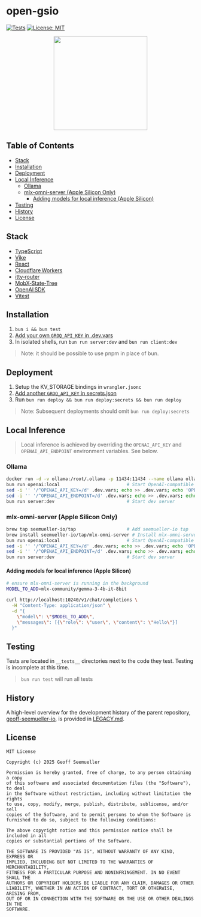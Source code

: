 # open-gsio
[![Tests](https://github.com/geoffsee/open-gsio/actions/workflows/test.yml/badge.svg)](https://github.com/geoffsee/open-gsio/actions/workflows/test.yml)
[![License: MIT](https://img.shields.io/badge/License-MIT-green.svg)](https://opensource.org/licenses/MIT)
</br>
<p align="center">
  <img src="https://github.com/user-attachments/assets/620d2517-e7be-4bb0-b2b7-3aa0cba37ef0" width="250" />
</p>


## Table of Contents
- [Stack](#stack)
- [Installation](#installation)
- [Deployment](#deployment)
- [Local Inference](#local-inference)
    - [Ollama](#ollama)
    - [mlx-omni-server (Apple Silicon Only)](#mlx-omni-server-apple-silicon-only)
        - [Adding models for local inference (Apple Silicon)](#adding-models-for-local-inference-apple-silicon)
- [Testing](#testing)
- [History](#history)
- [License](#license)

## Stack
* [TypeScript](https://www.typescriptlang.org/)
* [Vike](https://vike.dev/)
* [React](https://react.dev/)
* [Cloudflare Workers](https://developers.cloudflare.com/workers/)
* [itty‑router](https://github.com/kwhitley/itty-router)
* [MobX‑State‑Tree](https://mobx-state-tree.js.org/)
* [OpenAI SDK](https://github.com/openai/openai-node)
* [Vitest](https://vitest.dev/)


## Installation

1. `bun i && bun test`
1. [Add your own `GROQ_API_KEY` in .dev.vars](https://console.groq.com/keys)  
1. In isolated shells, run `bun run server:dev` and `bun run client:dev`

> Note: it should be possible to use pnpm in place of bun. 

## Deployment
1. Setup the KV_STORAGE bindings in `wrangler.jsonc`  
1.  [Add another `GROQ_API_KEY` in secrets.json](https://console.groq.com/keys)
1. Run `bun run deploy && bun run deploy:secrets && bun run deploy`

> Note: Subsequent deployments should omit `bun run deploy:secrets`


## Local Inference
> Local inference is achieved by overriding the `OPENAI_API_KEY` and `OPENAI_API_ENDPOINT` environment variables. See below.
### Ollama
~~~bash
docker run -d -v ollama:/root/.ollama -p 11434:11434 --name ollama ollama/ollama ## Run Ollama (Can also be installed natively)
bun run openai:local                         # Start OpenAI-compatible server
sed -i '' '/^OPENAI_API_KEY=/d' .dev.vars; echo >> .dev.vars; echo 'OPENAI_API_KEY=required-but-not-used' >> .dev.vars # Reset API key
sed -i '' '/^OPENAI_API_ENDPOINT=/d' .dev.vars; echo >> .dev.vars; echo 'OPENAI_API_ENDPOINT=http://localhost:11434' >> .dev.vars # Reset endpoint
bun run server:dev                           # Start dev server
~~~

### mlx-omni-server (Apple Silicon Only)
~~~bash
brew tap seemueller-io/tap                   # Add seemueller-io tap
brew install seemueller-io/tap/mlx-omni-server # Install mlx-omni-server
bun run openai:local                         # Start OpenAI-compatible server
sed -i '' '/^OPENAI_API_KEY=/d' .dev.vars; echo >> .dev.vars; echo 'OPENAI_API_KEY=required-but-not-used' >> .dev.vars # Reset API key
sed -i '' '/^OPENAI_API_ENDPOINT=/d' .dev.vars; echo >> .dev.vars; echo 'OPENAI_API_ENDPOINT=http://localhost:10240' >> .dev.vars # Reset endpoint
bun run server:dev                           # Start dev server
~~~
#### Adding models for local inference (Apple Silicon)

~~~bash
# ensure mlx-omni-server is running in the background 
MODEL_TO_ADD=mlx-community/gemma-3-4b-it-8bit

curl http://localhost:10240/v1/chat/completions \
  -H "Content-Type: application/json" \
  -d "{
    \"model\": \"$MODEL_TO_ADD\",
    \"messages\": [{\"role\": \"user\", \"content\": \"Hello\"}]
  }"
~~~  




## Testing

Tests are located in `__tests__` directories next to the code they test. Testing is incomplete at this time.

> `bun run test` will run all tests

History
---
A high-level overview for the development history of the parent repository, [geoff-seemueller-io](https://geoff.seemueller.io), is provided in [LEGACY.md](./LEGACY.md). 

## License
~~~text
MIT License

Copyright (c) 2025 Geoff Seemueller

Permission is hereby granted, free of charge, to any person obtaining a copy
of this software and associated documentation files (the "Software"), to deal
in the Software without restriction, including without limitation the rights
to use, copy, modify, merge, publish, distribute, sublicense, and/or sell
copies of the Software, and to permit persons to whom the Software is
furnished to do so, subject to the following conditions:

The above copyright notice and this permission notice shall be included in all
copies or substantial portions of the Software.

THE SOFTWARE IS PROVIDED "AS IS", WITHOUT WARRANTY OF ANY KIND, EXPRESS OR
IMPLIED, INCLUDING BUT NOT LIMITED TO THE WARRANTIES OF MERCHANTABILITY,
FITNESS FOR A PARTICULAR PURPOSE AND NONINFRINGEMENT. IN NO EVENT SHALL THE
AUTHORS OR COPYRIGHT HOLDERS BE LIABLE FOR ANY CLAIM, DAMAGES OR OTHER
LIABILITY, WHETHER IN AN ACTION OF CONTRACT, TORT OR OTHERWISE, ARISING FROM,
OUT OF OR IN CONNECTION WITH THE SOFTWARE OR THE USE OR OTHER DEALINGS IN THE
SOFTWARE.
~~~

